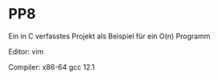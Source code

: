 # PP8

<p>Ein in C verfasstes Projekt als Beispiel für ein O(n) Programm</p>
<p>Editor: vim</p>
<p>Compiler: x86-64 gcc 12.1</p>
